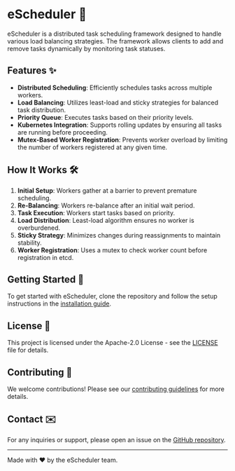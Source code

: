 # eScheduler 📅

eScheduler is a distributed task scheduling framework designed to handle various load balancing strategies. The framework allows clients to add and remove tasks dynamically by monitoring task statuses.

## Features ✨

- **Distributed Scheduling**: Efficiently schedules tasks across multiple workers.
- **Load Balancing**: Utilizes least-load and sticky strategies for balanced task distribution.
- **Priority Queue**: Executes tasks based on their priority levels.
- **Kubernetes Integration**: Supports rolling updates by ensuring all tasks are running before proceeding.
- **Mutex-Based Worker Registration**: Prevents worker overload by limiting the number of workers registered at any given time.

## How It Works 🛠️

1. **Initial Setup**: Workers gather at a barrier to prevent premature scheduling.
2. **Re-Balancing**: Workers re-balance after an initial wait period.
3. **Task Execution**: Workers start tasks based on priority.
4. **Load Distribution**: Least-load algorithm ensures no worker is overburdened.
5. **Sticky Strategy**: Minimizes changes during reassignments to maintain stability.
6. **Worker Registration**: Uses a mutex to check worker count before registration in etcd.

## Getting Started 🚀

To get started with eScheduler, clone the repository and follow the setup instructions in the [installation guide](https://github.com/stonever/escheduler).

## License 📄

This project is licensed under the Apache-2.0 License - see the [LICENSE](LICENSE) file for details.

## Contributing 🤝

We welcome contributions! Please see our [contributing guidelines](CONTRIBUTING.md) for more details.

## Contact ✉️

For any inquiries or support, please open an issue on the [GitHub repository](https://github.com/stonever/escheduler/issues).

---

Made with ❤️ by the eScheduler team.